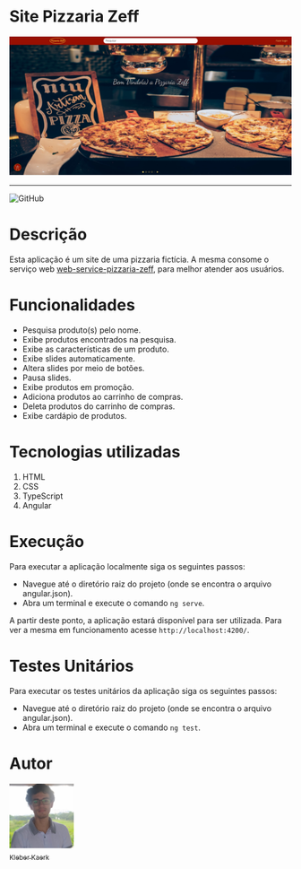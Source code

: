 # Site Pizzaria Zeff

[<img src="./print-site.jpg">](http://portfolio-pizzaria-zeff.com/)

<hr>

![GitHub](https://img.shields.io/github/license/kleberkaerk/pizzaria-zeff-front-v1)

# Descrição

Esta aplicação é um site de uma pizzaria fictícia. A mesma consome o serviço web [web-service-pizzaria-zeff](https://github.com/kleberkaerk/web-service-pizzaria-zeff), para melhor atender aos usuários.

# Funcionalidades 

* Pesquisa produto(s) pelo nome.
* Exibe produtos encontrados na pesquisa.
* Exibe as características de um produto.
* Exibe slides automaticamente.
* Altera slides por meio de botões.
* Pausa slides.
* Exibe produtos em promoção.
* Adiciona produtos ao carrinho de compras.
* Deleta produtos do carrinho de compras.
* Exibe cardápio de produtos.

# Tecnologias utilizadas

1. HTML
2. CSS
3. TypeScript
4. Angular

# Execução

Para executar a aplicação localmente siga os seguintes passos:

* Navegue até o diretório raiz do projeto (onde se encontra o arquivo angular.json).
* Abra um terminal e execute o comando `ng serve`.

A partir deste ponto, a aplicação estará disponível para ser utilizada. Para ver a mesma em funcionamento acesse `http://localhost:4200/`.

# Testes Unitários

Para executar os testes unitários da aplicação siga os seguintes passos:

* Navegue até o diretório raiz do projeto (onde se encontra o arquivo angular.json).
* Abra um terminal e execute o comando `ng test`.

# Autor

[<img src="./imagem.jpg" width=115><br><sub>Kleber Kaerk</sub>](https://github.com/kleberkaerk)